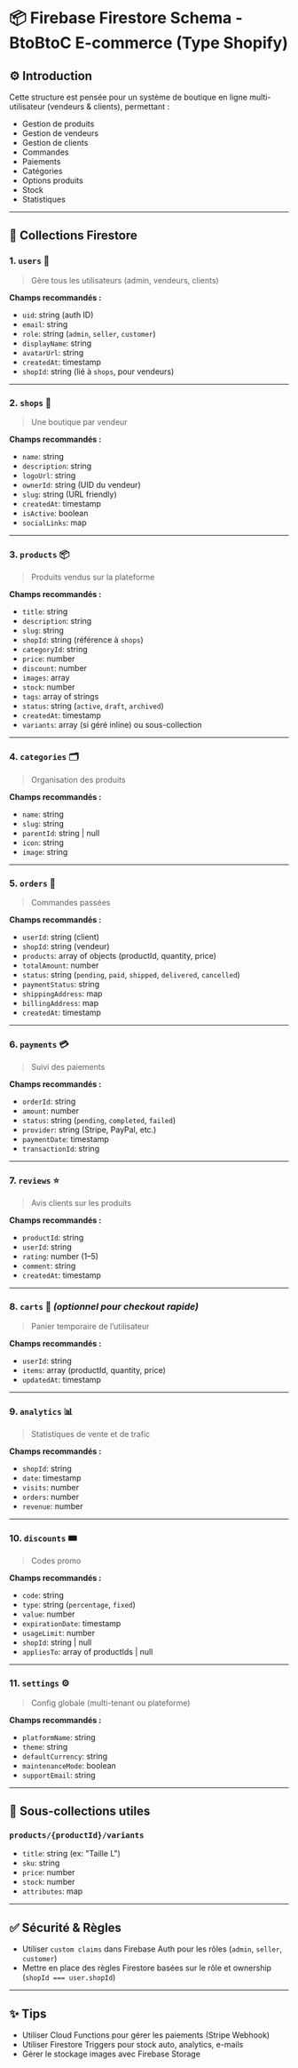 # 📦 Firebase Firestore Schema - BtoBtoC E-commerce (Type Shopify)

## ⚙️ Introduction
Cette structure est pensée pour un système de boutique en ligne multi-utilisateur (vendeurs & clients), permettant :
- Gestion de produits
- Gestion de vendeurs
- Gestion de clients
- Commandes
- Paiements
- Catégories
- Options produits
- Stock
- Statistiques

---

## 📁 Collections Firestore

### 1. `users` 👤
> Gère tous les utilisateurs (admin, vendeurs, clients)

**Champs recommandés :**
- `uid`: string (auth ID)
- `email`: string
- `role`: string (`admin`, `seller`, `customer`)
- `displayName`: string
- `avatarUrl`: string
- `createdAt`: timestamp
- `shopId`: string (lié à `shops`, pour vendeurs)

---

### 2. `shops` 🏪
> Une boutique par vendeur

**Champs recommandés :**
- `name`: string
- `description`: string
- `logoUrl`: string
- `ownerId`: string (UID du vendeur)
- `slug`: string (URL friendly)
- `createdAt`: timestamp
- `isActive`: boolean
- `socialLinks`: map

---

### 3. `products` 📦
> Produits vendus sur la plateforme

**Champs recommandés :**
- `title`: string
- `description`: string
- `slug`: string
- `shopId`: string (référence à `shops`)
- `categoryId`: string
- `price`: number
- `discount`: number
- `images`: array
- `stock`: number
- `tags`: array of strings
- `status`: string (`active`, `draft`, `archived`)
- `createdAt`: timestamp
- `variants`: array (si géré inline) ou sous-collection

---

### 4. `categories` 🗂️
> Organisation des produits

**Champs recommandés :**
- `name`: string
- `slug`: string
- `parentId`: string | null
- `icon`: string
- `image`: string

---

### 5. `orders` 🧾
> Commandes passées

**Champs recommandés :**
- `userId`: string (client)
- `shopId`: string (vendeur)
- `products`: array of objects (productId, quantity, price)
- `totalAmount`: number
- `status`: string (`pending`, `paid`, `shipped`, `delivered`, `cancelled`)
- `paymentStatus`: string
- `shippingAddress`: map
- `billingAddress`: map
- `createdAt`: timestamp

---

### 6. `payments` 💳
> Suivi des paiements

**Champs recommandés :**
- `orderId`: string
- `amount`: number
- `status`: string (`pending`, `completed`, `failed`)
- `provider`: string (Stripe, PayPal, etc.)
- `paymentDate`: timestamp
- `transactionId`: string

---

### 7. `reviews` ⭐
> Avis clients sur les produits

**Champs recommandés :**
- `productId`: string
- `userId`: string
- `rating`: number (1–5)
- `comment`: string
- `createdAt`: timestamp

---

### 8. `carts` 🛒 *(optionnel pour checkout rapide)*
> Panier temporaire de l’utilisateur

**Champs recommandés :**
- `userId`: string
- `items`: array (productId, quantity, price)
- `updatedAt`: timestamp

---

### 9. `analytics` 📊
> Statistiques de vente et de trafic

**Champs recommandés :**
- `shopId`: string
- `date`: timestamp
- `visits`: number
- `orders`: number
- `revenue`: number

---

### 10. `discounts` 🎟️
> Codes promo

**Champs recommandés :**
- `code`: string
- `type`: string (`percentage`, `fixed`)
- `value`: number
- `expirationDate`: timestamp
- `usageLimit`: number
- `shopId`: string | null
- `appliesTo`: array of productIds | null

---

### 11. `settings` ⚙️
> Config globale (multi-tenant ou plateforme)

**Champs recommandés :**
- `platformName`: string
- `theme`: string
- `defaultCurrency`: string
- `maintenanceMode`: boolean
- `supportEmail`: string

---

## 🧱 Sous-collections utiles

### `products/{productId}/variants`
- `title`: string (ex: "Taille L")
- `sku`: string
- `price`: number
- `stock`: number
- `attributes`: map

---

## ✅ Sécurité & Règles
- Utiliser `custom claims` dans Firebase Auth pour les rôles (`admin`, `seller`, `customer`)
- Mettre en place des règles Firestore basées sur le rôle et ownership (`shopId === user.shopId`)

---

## ✨ Tips
- Utiliser Cloud Functions pour gérer les paiements (Stripe Webhook)
- Utiliser Firestore Triggers pour stock auto, analytics, e-mails
- Gérer le stockage images avec Firebase Storage
